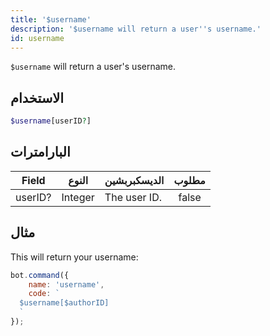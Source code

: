 ```yaml
---
title: '$username'
description: '$username will return a user''s username.'
id: username
---
```


`$username` will return a user's username.

## الاستخدام

```php
$username[userID?]
```

## البارامترات

| Field   | النوع   | الديسكبربشين | مطلوب |
| ------- | ------- | ------------ |:-----:|
| userID? | Integer | The user ID. | false |

## مثال

This will return your username:

```javascript
bot.command({
    name: 'username',
    code: `
  $username[$authorID]
  `
});
```
